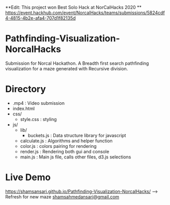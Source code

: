 **Edit: This project won Best Solo Hack at NorCalHacks 2020 **
https://event.hackhub.com/event/NorcalHacks/teams/submissions/5824cdf4-4815-4b2e-afa4-707d1f82135d

# Pathfinding-Visualization-NorcalHacks
Submission for Norcal Hackathon. A Breadth first search pathfinding visualization for a maze generated with Recursive division. 

# Directory
- .mp4 : Video submission
- index.html
- css/
  - style.css : styling
- js/
  - lib/
    - buckets.js : Data structure library for javascript
  - calculate.js : Algorithms and helper function
  - color.js : colors pairing for rendering
  - render.js : Rendering both gui and console
  - main.js : Main js file, calls other files, d3.js selections
 

# Live Demo
https://shamsansari.github.io/Pathfinding-Visualization-NorcalHacks/ 
--> Refresh for new maze
shamsahmedansari@gmail.com
